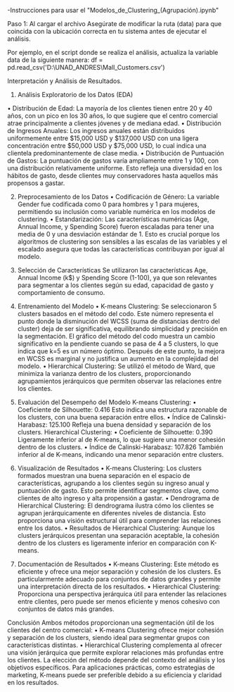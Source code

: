 -Instrucciones para usar el "Modelos_de_Clustering_(Agrupación).ipynb"

Paso 1: Al cargar el archivo Asegúrate de modificar la ruta (data) para que coincida con la ubicación correcta en tu sistema antes de ejecutar el análisis.

Por ejemplo, en el script donde se realiza el análisis, actualiza la variable data de la siguiente manera: df = pd.read_csv('D:\\UNAD_ANDRES\\Mall_Customers.csv')


Interpretación y Análisis de Resultados.
1. Análisis Exploratorio de los Datos (EDA)

•	Distribución de Edad:
La mayoría de los clientes tienen entre 20 y 40 años, con un pico en los 30 años, lo que sugiere que el centro comercial atrae principalmente a clientes jóvenes y de mediana edad.
•	Distribución de Ingresos Anuales:
Los ingresos anuales están distribuidos uniformemente entre $15,000 USD y $137,000 USD con una ligera concentración entre $50,000 USD y $75,000 USD, lo cual indica una clientela predominantemente de clase media.
•	Distribución de Puntuación de Gastos:
La puntuación de gastos varía ampliamente entre 1 y 100, con una distribución relativamente uniforme. Esto refleja una diversidad en los hábitos de gasto, desde clientes muy conservadores hasta aquellos más propensos a gastar.

2. Preprocesamiento de los Datos
•	Codificación de Género:
La variable Gender fue codificada como 0 para hombres y 1 para mujeres, permitiendo su inclusión como variable numérica en los modelos de clustering.
•	Estandarización:
Las características numéricas (Age, Annual Income, y Spending Score) fueron escaladas para tener una media de 0 y una desviación estándar de 1. Esto es crucial porque los algoritmos de clustering son sensibles a las escalas de las variables  y el escalado asegura que todas las características contribuyan por igual al modelo.

3. Selección de Características
Se utilizaron las características Age, Annual Income (k$) y Spending Score (1-100), ya que son relevantes para segmentar a los clientes según su edad, capacidad de gasto y comportamiento de consumo.

4. Entrenamiento del Modelo
•	K-means Clustering:
Se seleccionaron 5 clusters basados en el método del codo. Este número representa el punto donde la disminución del WCSS (suma de distancias dentro del cluster) deja de ser significativa, equilibrando simplicidad y precisión en la segmentación.
El gráfico del método del codo muestra un cambio significativo en la pendiente cuando se pasa de 4 a 5 clusters, lo que indica que k=5 es un número óptimo. Después de este punto, la mejora en WCSS es marginal y no justifica un aumento en la complejidad del modelo.
•	Hierarchical Clustering:
Se utilizó el método de Ward, que minimiza la varianza dentro de los clusters, proporcionando agrupamientos jerárquicos que permiten observar las relaciones entre los clientes.

5. Evaluación del Desempeño del Modelo
K-means Clustering:
•	Coeficiente de Silhouette: 0.416
Esto indica una estructura razonable de los clusters, con una buena separación entre ellos.
•	Índice de Calinski-Harabasz: 125.100
Refleja una buena densidad y separación de los clusters.
Hierarchical Clustering:
•	Coeficiente de Silhouette: 0.390
Ligeramente inferior al de K-means, lo que sugiere una menor cohesión dentro de los clusters.
•	Índice de Calinski-Harabasz: 107.826
También inferior al de K-means, indicando una menor separación entre clusters.

6. Visualización de Resultados
•	K-means Clustering:
Los clusters formados muestran una buena separación en el espacio de características, agrupando a los clientes según su ingreso anual y puntuación de gasto. Esto permite identificar segmentos clave, como clientes de alto ingreso y alta propensión a gastar.
•	Dendrograma de Hierarchical Clustering:
El dendrograma ilustra cómo los clientes se agrupan jerárquicamente en diferentes niveles de distancia. Esto proporciona una visión estructural útil para comprender las relaciones entre los datos.
•	Resultados de Hierarchical Clustering:
Aunque los clusters jerárquicos presentan una separación aceptable, la cohesión dentro de los clusters es ligeramente inferior en comparación con K-means.

7. Documentación de Resultados
•	K-means Clustering:
Este método es eficiente y ofrece una mejor separación y cohesión de los clusters. Es particularmente adecuado para conjuntos de datos grandes y permite una interpretación directa de los resultados.
•	Hierarchical Clustering:
Proporciona una perspectiva jerárquica útil para entender las relaciones entre clientes, pero puede ser menos eficiente y menos cohesivo con conjuntos de datos más grandes.

Conclusión
Ambos métodos proporcionan una segmentación útil de los clientes del centro comercial:
•	K-means Clustering ofrece mejor cohesión y separación de los clusters, siendo ideal para segmentar grupos con características distintas.
•	Hierarchical Clustering complementa al ofrecer una visión jerárquica que permite explorar relaciones más profundas entre los clientes.
La elección del método depende del contexto del análisis y los objetivos específicos. Para aplicaciones prácticas, como estrategias de marketing, K-means puede ser preferible debido a su eficiencia y claridad en los resultados.
